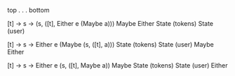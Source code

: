 top
.
.
.
bottom



[t] -> s -> (s, ([t], Either e (Maybe a)))
Maybe
Either
State (tokens)
State (user)



[t] -> s -> Either e (Maybe (s, ([t], a)))
State (tokens)
State (user)
Maybe
Either



[t] -> s -> Either e (s, ([t], Maybe a))
Maybe
State (tokens)
State (user)
Either